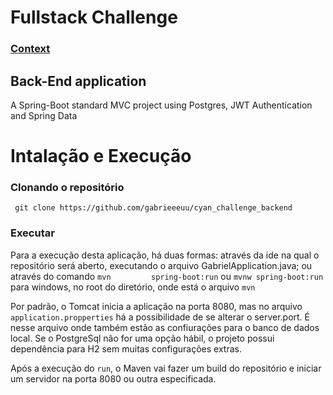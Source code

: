 # Fullstack Challenge

### [Context](https://bitbucket.org/modclima/challenge.git/README.md)

## Back-End application

A Spring-Boot standard MVC project using Postgres, JWT Authentication and Spring Data

# Intalação e Execução

### Clonando o repositório

 ```
  git clone https://github.com/gabrieeeuu/cyan_challenge_backend
  ```
  
### Executar
  
  Para a execução desta aplicação, há duas formas: através da ide na qual o repositório será aberto, executando o arquivo GabrielApplication.java; ou através do comando `mvn         spring-boot:run` ou `mvnw spring-boot:run` para windows, no root do diretório, onde está o arquivo `mvn`
  
  Por padrão, o Tomcat inicia a aplicação na porta 8080, mas no arquivo `application.propperties` há a possibilidade de se alterar o server.port. É nesse arquivo onde também estão   as confiurações para o banco de dados local. Se o PostgreSql não for uma opção hábil, o projeto possui dependência para H2 sem muitas configurações extras.
  
  Após a execução do `run`, o Maven vai fazer um build do repositório e iniciar um servidor na porta 8080 ou outra especificada.
